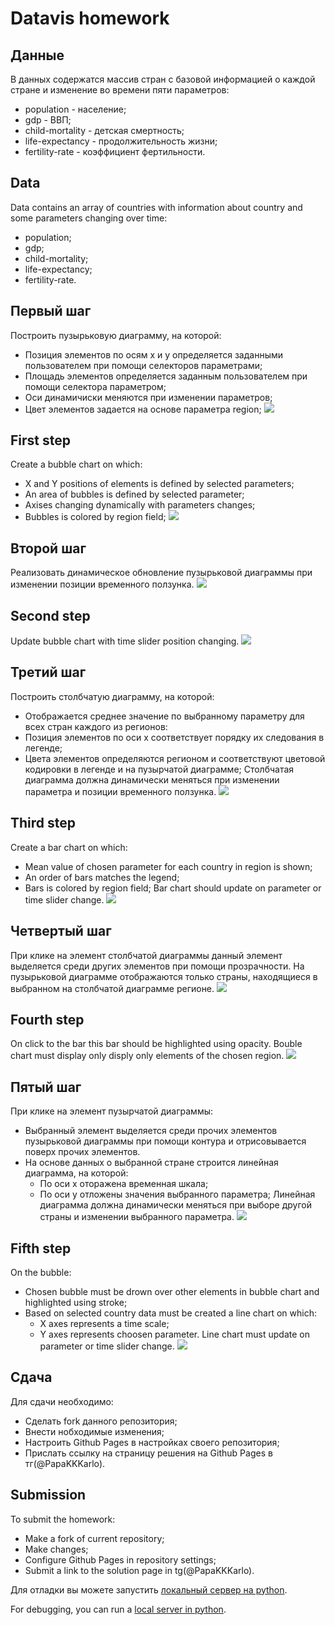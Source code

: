 # Datavis homework


## Данные
В данных содержатся массив стран с базовой информацией о каждой стране и изменение во времени пяти параметров:
- population - население;
- gdp - ВВП;
- child-mortality - детская смертность;
- life-expectancy - продолжительность жизни;
- fertility-rate - коэффициент фертильности.

## Data
Data contains an array of countries with information about country and some parameters changing over time:
- population;
- gdp;
- child-mortality;
- life-expectancy;
- fertility-rate.

## Первый шаг
Построить пузырьковую диаграмму, на которой:
- Позиция элементов по осям x и y определяется заданными пользователем при помощи селекторов параметрами;
- Площадь элементов определяется заданным пользователем при помощи селектора параметром;
- Оси динамичиски меняются при изменении параметров;
- Цвет элементов задается на основе параметра region;
![](/gifs/step-1.gif)

## First step
Create a bubble chart on which:
- X and Y positions of elements is defined by selected parameters;
- An area of bubbles is defined by selected parameter;
- Axises changing dynamically with parameters changes;
- Bubbles is colored by region field;
![](/gifs/step-1.gif)

## Второй шаг 
Реализовать динамическое обновление пузырьковой диаграммы при изменении позиции временного ползунка.
![](/gifs/step-2.gif)

## Second step
Update bubble chart with time slider position changing.
![](/gifs/step-2.gif)

## Третий шаг
Построить столбчатую диаграмму, на которой:
- Отображается среднее значение по выбранному параметру для всех стран каждого из регионов:
- Позиция элементов по оси х соответствует порядку их следования в легенде;
- Цвета элементов определяются регионом и соответствуют цветовой кодировки в легенде и на пузырчатой диаграмме;
Столбчатая диаграмма должна динамически меняться при изменении параметра и позиции временного ползунка.
![](/gifs/step-3.gif)

## Third step
Create a bar chart on which:
- Mean value of chosen parameter for each country in region is shown;
- An order of bars matches the legend;
- Bars is colored by region field;
Bar chart should update on parameter or time slider change.
![](/gifs/step-3.gif)

## Четвертый шаг
При клике на элемент столбчатой диаграммы данный элемент выделяется среди других элементов при помощи прозрачности.
На пузырьковой диаграмме отображаются только страны, находящиеся в выбранном на столбчатой диаграмме регионе.
![](/gifs/step-4.gif)

## Fourth step
On click to the bar this bar should be highlighted using opacity. Bouble chart must display only disply only elements of the chosen region.
![](/gifs/step-4.gif)

## Пятый шаг
При клике на элемент пузырчатой диаграммы:
- Выбранный элемент выделяется среди прочих элементов пузырьковой диаграммы при помощи контура и отрисовывается поверх прочих элементов.
- На основе данных о выбранной стране строится линейная диаграмма, на которой:
  - По оси x оторажена временная шкала;
  - По оси y отложены значения выбранного параметра;
Линейная диаграмма должна динамически меняться при выборе другой страны и изменении выбранного параметра.
![](/gifs/step-5.gif)

## Fifth step
On the bubble:
- Chosen bubble must be drown over other elements in bubble chart and highlighted using stroke;
- Based on selected country data must be created a line chart on which:
  - X axes represents a time scale;
  - Y axes represents choosen parameter.
Line chart must update on parameter or time slider change.
![](/gifs/step-5.gif)

## Сдача
Для сдачи необходимо: 
- Сделать fork данного репозитория; 
- Внести нобходимые изменения;
- Настроить Github Pages в настройках своего репозитория;
- Прислать ссылку на страницу решения на Github Pages в тг(@PapaKKKarlo).

## Submission
To submit the homework:
- Make a fork of current repository;
- Make changes;
- Configure Github Pages in repository settings;
- Submit a link to the solution page in tg(@PapaKKKarlo).


Для отладки вы можете запустить [локальный сервер на python](https://developer.mozilla.org/ru/docs/Learn/Common_questions/set_up_a_local_testing_server).

For debugging, you can run a [local server in python](https://developer.mozilla.org/ru/docs/Learn/Common_questions/set_up_a_local_testing_server).
